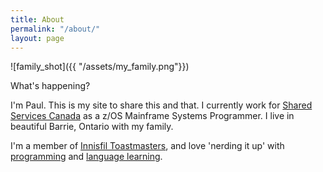 ```yaml
---
title: About
permalink: "/about/"
layout: page
---
```


![family_shot]({{ "/assets/my_family.png"}})

What's happening?

I'm Paul. This is my site to share this and that. I currently work for [Shared Services Canada](https://en.wikipedia.org/wiki/Shared_Services_Canada) as a z/OS Mainframe Systems Programmer. I live in beautiful Barrie, Ontario with my family.

I'm a member of [Innisfil Toastmasters](http://innisfiltoastmasters.org), and love 'nerding it up' with [programming](https://github.com/paulywill) and [language learning](https://www.duolingo.com/profile/paulywill).

